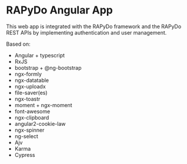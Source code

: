 # RAPyDo Angular App

This web app is integrated with the RAPyDo framework and the RAPyDo REST APIs by implementing authentication and user management.

Based on:

- Angular + typescript
- RxJS
- bootstrap + @ng-bootstrap
- ngx-formly
- ngx-datatable
- ngx-uploadx
- file-saver(es)
- ngx-toastr
- moment + ngx-moment
- font-awesome
- ngx-clipboard
- angular2-cookie-law
- ngx-spinner
- ng-select
- Ajv
- Karma
- Cypress
